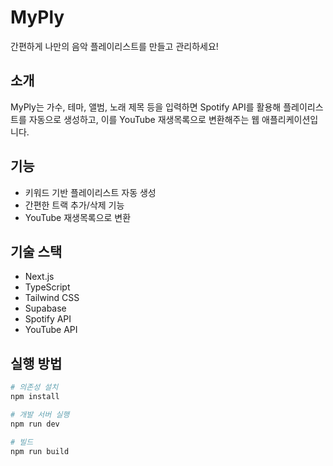 # MyPly

간편하게 나만의 음악 플레이리스트를 만들고 관리하세요!

## 소개

MyPly는 가수, 테마, 앨범, 노래 제목 등을 입력하면 Spotify API를 활용해 플레이리스트를 자동으로 생성하고, 이를 YouTube 재생목록으로 변환해주는 웹 애플리케이션입니다.

## 기능

- 키워드 기반 플레이리스트 자동 생성
- 간편한 트랙 추가/삭제 기능
- YouTube 재생목록으로 변환

## 기술 스택

- Next.js
- TypeScript
- Tailwind CSS
- Supabase
- Spotify API
- YouTube API

## 실행 방법

```bash
# 의존성 설치
npm install

# 개발 서버 실행
npm run dev

# 빌드
npm run build
